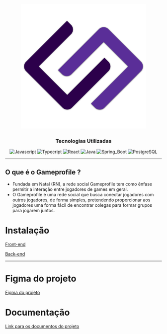 <h1 align="center">
  <a href="[https://github.com/tads-cnat/gameprofile/blob/main/logo.png)">
    <img alt="Game profile logo" src="logo.png" width="400">
  </a>
</h1>

<div align="center">

### Tecnologias Utilizadas
  
![Javascript](https://img.shields.io/badge/JavaScript-F7DF1E?style=for-the-badge&logo=javascript&logoColor=black)
![Typecript](https://img.shields.io/badge/TypeScript-007ACC?style=for-the-badge&logo=typescript&logoColor=white)
![React](https://img.shields.io/badge/React-20232A?style=for-the-badge&logo=react&logoColor=61DAFB)
![Java](https://img.shields.io/badge/Java-ED8B00?style=for-the-badge&logo=java&logoColor=white)
![Spring_Boot](https://img.shields.io/badge/Spring_Boot-F2F4F9?style=for-the-badge&logo=spring-boot)
![PostgreSQL](https://img.shields.io/badge/PostgreSQL-316192?style=for-the-badge&logo=postgresql&logoColor=white)
  

</div>  

___

## O que é o Gameprofile ?
* Fundada em Natal (RN), a rede social Gameprofile tem como ênfase permitir a interação entre jogadores de games em geral. 
* O Gameprofile é uma rede social que busca conectar jogadores com outros jogadores, de forma simples, pretendendo proporcionar aos jogadores uma forma fácil de encontrar colegas para formar grupos para jogarem juntos.


# Instalação
[Front-end](https://github.com/tads-cnat/gameprofile/blob/dev/docs/guiaFront.md)

[Back-end](https://github.com/tads-cnat/gameprofile/blob/main/docs/guiaBack.md)



___

# Figma do projeto
[Figma do projeto](https://www.figma.com/files/project/57606455/Game-Profile?fuid=1108816848484226550)

# Documentação
[Link para os documentos do projeto](https://github.com/tads-cnat/gameprofile/tree/main/docs)
